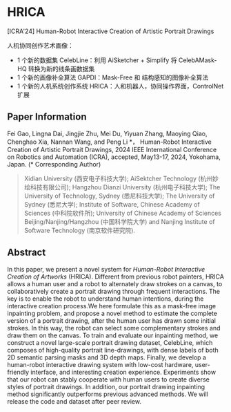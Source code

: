 # HRICA
[ICRA'24] Human-Robot Interactive Creation of Artistic Portrait Drawings

人机协同创作艺术画像：
- 1 个新的数据集 CelebLine：利用 AiSketcher + Simplify 将 CelebAMask-HQ 转换为新的线条画数据集
- 1 个新的画像补全算法 GAPDI：Mask-Free 和 结构感知的图像补全算法
- 1 个新的人机系统创作系统 HRICA：人和机器人，协同操作界面，ControlNet扩展

## Paper Information

Fei Gao, Lingna Dai, Jingjie Zhu, Mei Du, Yiyuan Zhang, Maoying Qiao, Chenghao Xia, Nannan Wang, and Peng Li \*，
Human-Robot Interactive Creation of Artistic Portrait Drawings, 
2024 IEEE International Conference on Robotics and Automation (ICRA), accepted, May13-17, 2024, Yokohama, Japan. 
(\* Corresponding Author)

> Xidian University (西安电子科技大学); AiSektcher Technology (杭州妙绘科技有限公司); Hangzhou Dianzi University (杭州电子科技大学);
The University of Technology, Sydney (悉尼科技大学); The University of Sydney (悉尼大学); 
Institute of Software, Chinese Academy of Sciences (中科院软件所); University of Chinese Academy of Sciences Beijing/Nanjing/Hangzhou (中国科学院大学) and Nanjing Institute of Software Technology (南京软件研究院). 

## Abstract
In this paper, we present a novel system for *Human-Robot Interactive Creation of Artworks* (HRICA). Different from previous robot painters, HRICA allows a human user and a robot to alternately draw strokes on a canvas, to collaboratively create a portrait drawing through frequent interactions. The key is to enable the robot to understand human intentions, during the interactive creation process.We here formulate this as a mask-free image inpainting problem, and propose a novel method to estimate the complete version of a portrait drawing, after the human user has drawn some initial strokes. In this way, the robot can select some complementary strokes and draw them on the canvas. To train and evaluate our inpainting method, we construct a novel large-scale portrait drawing dataset, CelebLine, which composes of high-quality portrait line-drawings, with dense labels of both 2D semantic parsing masks and 3D depth maps. Finally, we develop a human-robot interactive drawing system with low-cost hardware, user-friendly interface, and interesting creation experience. Experiments show that our robot can stably cooperate with human users to create diverse styles of portrait drawings. In addition, our portrait drawing inpainting method significantly outperforms previous advanced methods. We will release the code and dataset after peer review.



